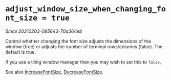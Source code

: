 # `adjust_window_size_when_changing_font_size = true`

*Since 20210203-095643-70a364eb*

Control whether changing the font size adjusts the dimensions of the window
(true) or adjusts the number of terminal rows/columns (false). The default is
true.

If you use a tiling window manager then you may wish to set this to `false`.

See also [IncreaseFontSize](../keyassignment/IncreaseFontSize.md),
[DecreaseFontSize](../keyassignment/DecreaseFontSize.md).

